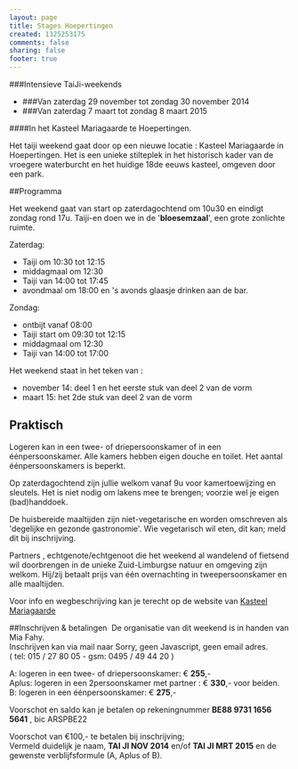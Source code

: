 ```yaml
--- 
layout: page
title: Stages Hoepertingen
created: 1325253175
comments: false
sharing: false
footer: true
---
```

###Intensieve TaiJi-weekends 

* ###Van zaterdag 29 november tot zondag 30 november 2014
* ###Van zaterdag 7 maart tot zondag 8 maart 2015

####In het Kasteel Mariagaarde te Hoepertingen.
 
Het taiji weekend gaat door op een nieuwe locatie : Kasteel Mariagaarde in Hoepertingen.
Het is een unieke stilteplek in het historisch kader van de vroegere waterburcht en het huidige 18de eeuws kasteel, omgeven door een park.

##Programma

Het weekend gaat van start op zaterdagochtend om 10u30 en eindigt zondag rond 17u. 
Taiji-en doen we in de '**bloesemzaal**', een grote zonlichte ruimte.

Zaterdag:

* Taiji om 10:30 tot 12:15 
* middagmaal om 12:30 
* Taiji van 14:00 tot 17:45 
* avondmaal om 18:00 en 's avonds glaasje drinken aan de bar. 

Zondag:   

* ontbijt vanaf 08:00   
* Taiji start om 09:30 tot 12:15  
* middagmaal om 12:30   
* Taiji van 14:00 tot 17:00

Het weekend staat in het teken van :

* november 14: deel 1 en het eerste stuk van deel 2 van de vorm
* maart 15: het 2de stuk van deel 2 van de vorm

##	Praktisch

Logeren kan in een twee- of driepersoonskamer of in een éénpersoonskamer. Alle kamers hebben eigen douche en toilet. Het aantal éénpersoonskamers is beperkt. 

Op zaterdagochtend zijn jullie welkom vanaf 9u voor kamertoewijzing en sleutels. Het is niet nodig om lakens mee te brengen; voorzie wel je eigen (bad)handdoek.

De huisbereide maaltijden zijn niet-vegetarische en worden omschreven als 'degelijke en gezonde gastronomie'. Wie vegetarisch wil eten, dit kan; meld dit bij inschrijving. 

Partners , echtgenote/echtgenoot die het weekend al wandelend of fietsend wil doorbrengen in de unieke Zuid-Limburgse natuur en omgeving zijn welkom. Hij/zij betaalt prijs van één overnachting in tweepersoonskamer en alle maaltijden. 

Voor info en wegbeschrijving kan je terecht op de website van [Kasteel Mariagaarde](http://www.kasteelmariagaarde.be/)



##Inschrijven &amp; betalingen&nbsp;
De organisatie van dit weekend is in handen van Mia Fahy.&nbsp;<br />Inschrijven kan via mail naar <script type="text/javascript" language="javascript"><!--
{ coded = "9Fq.Tqzm@yQJQkQy.GQ"; key = "zs0TnHIBomQ2UuJg75qOiREkp1YN9Vc3xt8SbjLFZADhCvfrd6X4yeKGwlWPMa"; shift=coded.length; link=""; for (i=0; i<coded.length; i++) { if (key.indexOf(coded.charAt(i))==-1) {ltr = coded.charAt(i); link += (ltr); } else { ltr = (key.indexOf(coded.charAt(i))-shift+key.length) % key.length; link += (key.charAt(ltr));}}document.write("<a href='mailto:"+link+"'>"+link+"</a>")} 
// Email obfuscator script 2.1 by Tim Williams, University of Arizona
// Random encryption key feature by Andrew Moulden, Site Engineering Ltd
// This code is freeware provided these four comment lines remain intact
// A wizard to generate this code is at http://www.jottings.com/obfuscator/
//-->
</script><noscript>Sorry, geen Javascript, geen email adres.</noscript><br />
( tel: 015 / 27 80 05 -&nbsp;gsm: 0495 / 49 44 20 )


A: logeren in een twee- of driepersoonskamer: € **255**,-  
Aplus: logeren in een 2persoonskamer met partner : € **330**,- voor beiden.  
B: logeren in een éénpersoonskamer: € **275**,-

Voorschot en saldo kan je betalen op rekeningnummer **BE88 9731 1656 5641** , bic ARSPBE22

Voorschot van €100,- te betalen bij inschrijving;   
Vermeld duidelijk je naam, **TAI JI NOV 2014** en/of **TAI JI MRT 2015** en de gewenste verblijfsformule (A, Aplus of B).
